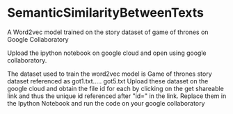 # SemanticSimilarityBetweenTexts
A Word2vec model trained on the story dataset of game of thrones on Google Collaboratory 

Upload the ipython notebook on google cloud and open using google collaboratory.

The dataset used to train the word2vec model is Game of thrones story dataset referenced as got1.txt..... got5.txt
Upload these dataset on the google cloud and obtain the file id for each by clicking on the get shareable link and thus the unique id 
referenced after "id=" in the link.
Replace them in the Ipython Notebook and run the code on your google collaboratory


